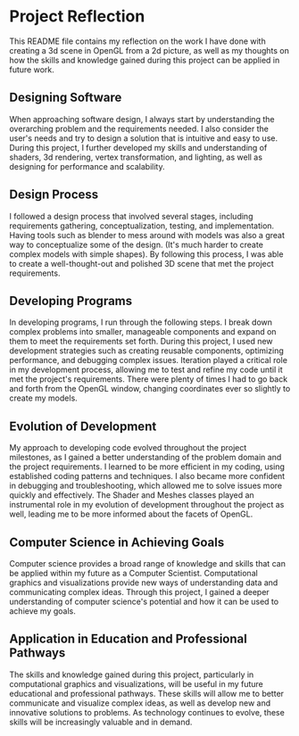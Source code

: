 # Project Reflection
This README file contains my reflection on the work I have done with creating a 3d scene in OpenGL from a 2d picture, as well as my thoughts on how the skills and knowledge gained during this project can be applied in future work.

## Designing Software
When approaching software design, I always start by understanding the overarching problem and the requirements needed. I also consider the user's needs and try to design a solution that is intuitive and easy to use. During this project, I further developed my skills and understanding of shaders, 3d rendering, vertex transformation, and lighting, as well as designing for performance and scalability.

## Design Process
I followed a design process that involved several stages, including requirements gathering, conceptualization, testing, and implementation. Having tools such as blender to mess around with models was also a great way to conceptualize some of the design. (It's much harder to create complex models with simple shapes). By following this process, I was able to create a well-thought-out and polished 3D scene that met the project requirements.

## Developing Programs
In developing programs, I run through the following steps. I break down complex problems into smaller, manageable components and expand on them to meet the requirements set forth. During this project, I used new development strategies such as creating reusable components, optimizing performance, and debugging complex issues. Iteration played a critical role in my development process, allowing me to test and refine my code until it met the project's requirements. There were plenty of times I had to go back and forth from the OpenGL window, changing coordinates ever so slightly to create my models.

## Evolution of Development
My approach to developing code evolved throughout the project milestones, as I gained a better understanding of the problem domain and the project requirements. I learned to be more efficient in my coding, using established coding patterns and techniques. I also became more confident in debugging and troubleshooting, which allowed me to solve issues more quickly and effectively. The Shader and Meshes classes played an instrumental role in my evolution of development throughout the project as well, leading me to be more informed about the facets of OpenGL.

## Computer Science in Achieving Goals
Computer science provides a broad range of knowledge and skills that can be applied within my future as a Computer Scientist. Computational graphics and visualizations provide new ways of understanding data and communicating complex ideas. Through this project, I gained a deeper understanding of computer science's potential and how it can be used to achieve my goals.

## Application in Education and Professional Pathways
The skills and knowledge gained during this project, particularly in computational graphics and visualizations, will be useful in my future educational and professional pathways. These skills will allow me to better communicate and visualize complex ideas, as well as develop new and innovative solutions to problems. As technology continues to evolve, these skills will be increasingly valuable and in demand.
